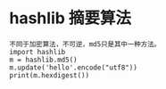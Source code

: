 # hashlib 摘要算法
    不同于加密算法，不可逆，md5只是其中一种方法。
    import hashlib
    m = hashlib.md5()
    m.update('hello'.encode("utf8"))
    print(m.hexdigest())
